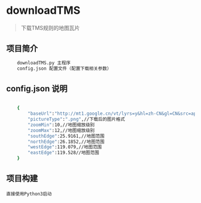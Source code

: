 # downloadTMS

> 下载TMS规则的地图瓦片

## 项目简介

``` bash
	downloadTMS.py 主程序
    config.json 配置文件（配置下载相关参数）
```

## config.json 说明

```bash

    {
        "baseUrl":"http://mt1.google.cn/vt/lyrs=y&hl=zh-CN&gl=CN&src=app&x={x}&y={y}&z={z}&s=G",//TMS地图服务地址
        "pictureType":".png",//下载后的图片格式
        "zoomMin":10,//地图缩放级别
        "zoomMax":12,//地图缩放级别
        "southEdge":25.9161,//地图范围
        "northEdge":26.1852,//地图范围
        "westEdge":119.079,//地图范围
        "eastEdge":119.528//地图范围
    }

```

## 项目构建

    直接使用Python3启动